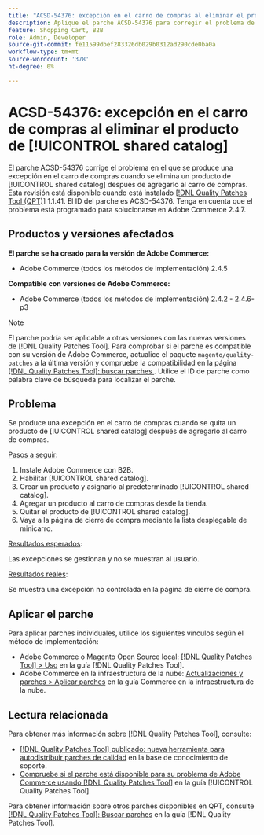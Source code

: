 ```yaml
---
title: "ACSD-54376: excepción en el carro de compras al eliminar el producto de [!UICONTROL shared catalog]"
description: Aplique el parche ACSD-54376 para corregir el problema de Adobe Commerce en el que se produce una excepción en el carro de compras cuando se elimina un producto de [!UICONTROL shared catalog] después de agregarlo al carro de compras.
feature: Shopping Cart, B2B
role: Admin, Developer
source-git-commit: fe11599dbef283326db029b0312ad290cde0ba0a
workflow-type: tm+mt
source-wordcount: '378'
ht-degree: 0%

---
```


# ACSD-54376: excepción en el carro de compras al eliminar el producto de [!UICONTROL shared catalog]

El parche ACSD-54376 corrige el problema en el que se produce una excepción en el carro de compras cuando se elimina un producto de [!UICONTROL shared catalog] después de agregarlo al carro de compras. Esta revisión está disponible cuando está instalado [[!DNL Quality Patches Tool (QPT)]](https://experienceleague.adobe.com/en/docs/commerce-knowledge-base/kb/announcements/commerce-announcements/magento-quality-patches-released-new-tool-to-self-serve-quality-patches) 1.1.41. El ID del parche es ACSD-54376. Tenga en cuenta que el problema está programado para solucionarse en Adobe Commerce 2.4.7.

## Productos y versiones afectados

**El parche se ha creado para la versión de Adobe Commerce:**

* Adobe Commerce (todos los métodos de implementación) 2.4.5

**Compatible con versiones de Adobe Commerce:**

* Adobe Commerce (todos los métodos de implementación) 2.4.2 - 2.4.6-p3

>[!NOTE]
>
>El parche podría ser aplicable a otras versiones con las nuevas versiones de [!DNL Quality Patches Tool]. Para comprobar si el parche es compatible con su versión de Adobe Commerce, actualice el paquete `magento/quality-patches` a la última versión y compruebe la compatibilidad en la página [[!DNL Quality Patches Tool]: buscar parches ](https://experienceleague.adobe.com/tools/commerce-quality-patches/index.html). Utilice el ID de parche como palabra clave de búsqueda para localizar el parche.

## Problema

Se produce una excepción en el carro de compras cuando se quita un producto de [!UICONTROL shared catalog] después de agregarlo al carro de compras.

<u>Pasos a seguir</u>:

1. Instale Adobe Commerce con B2B.
1. Habilitar [!UICONTROL shared catalog].
1. Crear un producto y asignarlo al predeterminado [!UICONTROL shared catalog].
1. Agregar un producto al carro de compras desde la tienda.
1. Quitar el producto de [!UICONTROL shared catalog].
1. Vaya a la página de cierre de compra mediante la lista desplegable de minicarro.

<u>Resultados esperados</u>:

Las excepciones se gestionan y no se muestran al usuario.

<u>Resultados reales</u>:

Se muestra una excepción no controlada en la página de cierre de compra.

## Aplicar el parche

Para aplicar parches individuales, utilice los siguientes vínculos según el método de implementación:

* Adobe Commerce o Magento Open Source local: [[!DNL Quality Patches Tool] > Uso](/help/tools/quality-patches-tool/usage.md) en la guía [!DNL Quality Patches Tool].
* Adobe Commerce en la infraestructura de la nube: [Actualizaciones y parches > Aplicar parches](https://experienceleague.adobe.com/docs/commerce-cloud-service/user-guide/develop/upgrade/apply-patches.html) en la guía Commerce en la infraestructura de la nube.

## Lectura relacionada

Para obtener más información sobre [!DNL Quality Patches Tool], consulte:

* [[!DNL Quality Patches Tool] publicado: nueva herramienta para autodistribuir parches de calidad](https://experienceleague.adobe.com/en/docs/commerce-knowledge-base/kb/announcements/commerce-announcements/magento-quality-patches-released-new-tool-to-self-serve-quality-patches) en la base de conocimiento de soporte.
* [Compruebe si el parche está disponible para su problema de Adobe Commerce usando [!DNL Quality Patches Tool]](/help/tools/quality-patches-tool/patches-available-in-qpt/check-patch-for-magento-issue-with-magento-quality-patches.md) en la guía [!UICONTROL Quality Patches Tool].


Para obtener información sobre otros parches disponibles en QPT, consulte [[!DNL Quality Patches Tool]: Buscar parches](https://experienceleague.adobe.com/tools/commerce-quality-patches/index.html) en la guía [!DNL Quality Patches Tool].
